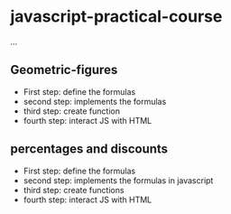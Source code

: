 # javascript-practical-course

...

## Geometric-figures

- First step: define the formulas
- second step: implements the formulas
- third step: create function
- fourth step: interact JS with HTML

## percentages and discounts

- First step: define the formulas
- second step: implements the formulas in javascript
- third step: create functions
- fourth step: interact JS with HTML